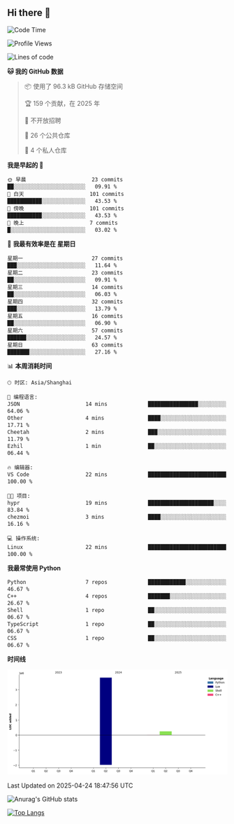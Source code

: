 ## Hi there 👋

<!--
**ZeroMapleQvQ/ZeroMapleQvQ** is a ✨ _special_ ✨ repository because its `README.md` (this file) appears on your GitHub profile.

Here are some ideas to get you started:

- 🔭 I’m currently working on ...
- 🌱 I’m currently learning ...
- 👯 I’m looking to collaborate on ...
- 🤔 I’m looking for help with ...
- 💬 Ask me about ...
- 📫 How to reach me: ...
- 😄 Pronouns: ...
- ⚡ Fun fact: ...
-->

<!--START_SECTION:waka-->
![Code Time](http://img.shields.io/badge/Code%20Time-66%20hrs%2040%20mins-blue)

![Profile Views](http://img.shields.io/badge/%E4%B8%AA%E4%BA%BA%E8%B5%84%E6%96%99%E8%A7%82%E7%9C%8B%E6%AC%A1%E6%95%B0-37-blue)

![Lines of code](https://img.shields.io/badge/%E4%BB%8E%E3%80%8CHello%20World%E3%80%8D%E8%B5%B7%E6%88%91%E5%B7%B2%E7%BB%8F%E5%86%99%E4%BA%86-4.1%20million%20%E8%A1%8C%E4%BB%A3%E7%A0%81-blue)

**🐱 我的 GitHub 数据** 

> 📦  使用了 96.3 kB GitHub 存储空间 
 > 
> 🏆 159 个贡献，在 2025 年
 > 
> 🚫 不开放招聘
 > 
> 📜 26 个公共仓库 
 > 
> 🔑 4 个私人仓库 
 > 
**我是早起的 🐤** 

```text
🌞 早晨                     23 commits          ██░░░░░░░░░░░░░░░░░░░░░░░   09.91 % 
🌆 白天                     101 commits         ███████████░░░░░░░░░░░░░░   43.53 % 
🌃 傍晚                     101 commits         ███████████░░░░░░░░░░░░░░   43.53 % 
🌙 晚上                     7 commits           █░░░░░░░░░░░░░░░░░░░░░░░░   03.02 % 
```
📅 **我最有效率是在 星期日** 

```text
星期一                      27 commits          ███░░░░░░░░░░░░░░░░░░░░░░   11.64 % 
星期二                      23 commits          ██░░░░░░░░░░░░░░░░░░░░░░░   09.91 % 
星期三                      14 commits          ██░░░░░░░░░░░░░░░░░░░░░░░   06.03 % 
星期四                      32 commits          ███░░░░░░░░░░░░░░░░░░░░░░   13.79 % 
星期五                      16 commits          ██░░░░░░░░░░░░░░░░░░░░░░░   06.90 % 
星期六                      57 commits          ██████░░░░░░░░░░░░░░░░░░░   24.57 % 
星期日                      63 commits          ███████░░░░░░░░░░░░░░░░░░   27.16 % 
```


📊 **本周消耗时间** 

```text
🕑︎ 时区: Asia/Shanghai

💬 编程语言: 
JSON                     14 mins             ████████████████░░░░░░░░░   64.06 % 
Other                    4 mins              ████░░░░░░░░░░░░░░░░░░░░░   17.71 % 
Cheetah                  2 mins              ███░░░░░░░░░░░░░░░░░░░░░░   11.79 % 
Ezhil                    1 min               ██░░░░░░░░░░░░░░░░░░░░░░░   06.44 % 

🔥 编辑器: 
VS Code                  22 mins             █████████████████████████   100.00 % 

🐱‍💻 项目: 
hypr                     19 mins             █████████████████████░░░░   83.84 % 
chezmoi                  3 mins              ████░░░░░░░░░░░░░░░░░░░░░   16.16 % 

💻 操作系统: 
Linux                    22 mins             █████████████████████████   100.00 % 
```

**我最常使用 Python** 

```text
Python                   7 repos             ████████████░░░░░░░░░░░░░   46.67 % 
C++                      4 repos             ███████░░░░░░░░░░░░░░░░░░   26.67 % 
Shell                    1 repo              ██░░░░░░░░░░░░░░░░░░░░░░░   06.67 % 
TypeScript               1 repo              ██░░░░░░░░░░░░░░░░░░░░░░░   06.67 % 
CSS                      1 repo              ██░░░░░░░░░░░░░░░░░░░░░░░   06.67 % 
```



**时间线**

![Lines of Code chart](https://raw.githubusercontent.com/bkctwy/bkctwy/main/assets/bar_graph.png)


 Last Updated on 2025-04-24 18:47:56 UTC
<!--END_SECTION:waka-->


![Anurag's GitHub stats](https://grs.bkctwy.tech/api?username=bkctwy&theme=dracula&show_icons=true)


[![Top Langs](https://grs.bkctwy.tech/api/top-langs/?username=bkctwy&layout=compact&theme=dracula)](https://github.com/anuraghazra/github-readme-stats)
